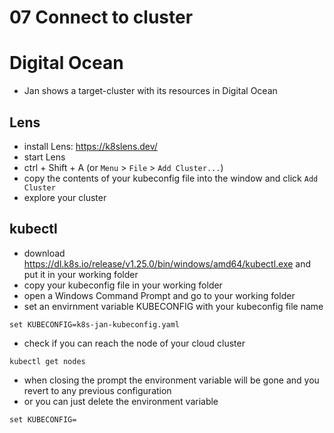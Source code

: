 # 07 Connect to cluster

# Digital Ocean

* Jan shows a target-cluster with its resources in Digital Ocean

## Lens

* install Lens: <https://k8slens.dev/>
* start Lens
* ctrl + Shift + A (or `Menu` > `File` > `Add Cluster...`)
* copy the contents of your kubeconfig file into the window and click `Add Cluster`
* explore your cluster

## kubectl

* download <https://dl.k8s.io/release/v1.25.0/bin/windows/amd64/kubectl.exe> and put it in your working folder
* copy your kubeconfig file in your working folder
* open a Windows Command Prompt and go to your working folder
* set an envirnment variable KUBECONFIG with your kubeconfig file name

```shell
set KUBECONFIG=k8s-jan-kubeconfig.yaml
```

* check if you can reach the node of your cloud cluster

```shell
kubectl get nodes
```

* when closing the prompt the environment variable will be gone and you revert to any previous configuration
* or you can just delete the environment variable

```shell
set KUBECONFIG=
```
